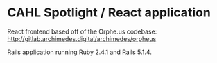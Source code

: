 # CAHL Spotlight / React application


React frontend based off of the Orphe.us codebase: http://gitlab.archimedes.digital/archimedes/orpheus

Rails application running Ruby 2.4.1 and Rails 5.1.4.

